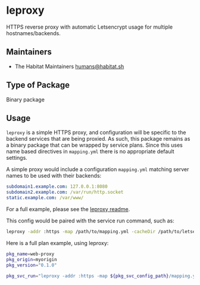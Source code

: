 # leproxy

HTTPS reverse proxy with automatic Letsencrypt usage for multiple hostnames/backends.

## Maintainers

* The Habitat Maintainers <humans@habitat.sh>

## Type of Package

Binary package

## Usage

`leproxy` is a simple HTTPS proxy, and configuration will be specific to the backend services that are being proxied. As such, this package remains as a binary package that can be wrapped by service plans. Since this uses name based directives in `mapping.yml` there is no appropriate default settings.

A simple proxy would include a configuration `mapping.yml` matching server names to be used with their backends:

```yml
subdomain1.example.com: 127.0.0.1:8080
subdomain2.example.com: /var/run/http.socket
static.example.com: /var/www/
```

For a full example, please see the [leproxy readme][leproxy-readme].

This config would be paired with the service run command, such as:

```sh
leproxy -addr :https -map /path/to/mapping.yml -cacheDir /path/to/letsencrypt
```

Here is a full plan example, using leproxy:

```sh
pkg_name=web-proxy
pkg_origin=myorigin
pkg_version="0.1.0"

pkg_svc_run="leproxy -addr :https -map ${pkg_svc_config_path}/mapping.yml -cacheDir ${pkg_svc_var_path}/letsencrypt"
```

[leproxy-readme]: https://github.com/artyom/leproxy
